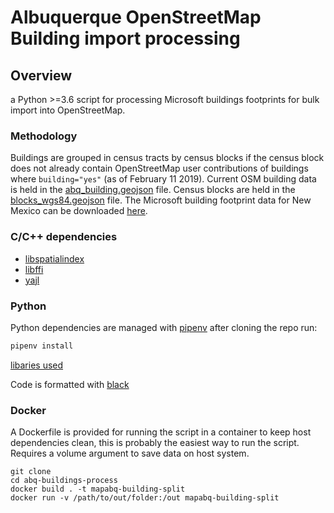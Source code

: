 # Albuquerque OpenStreetMap Building import processing

## Overview

a Python >=3.6 script for processing Microsoft buildings footprints for bulk import into OpenStreetMap. 

### Methodology

Buildings are grouped in census tracts by census blocks if the census block does not already contain OpenStreetMap user contributions of buildings where ``` building="yes" ``` (as of February 11 2019). Current OSM building data is held in the [abq_building.geojson](./data/abq_building.geojson) file. Census blocks are held in the [blocks_wgs84.geojson](./data/blocks_wgs84.geojson) file. The Microsoft building footprint data for New Mexico can be downloaded [here](https://usbuildingdata.blob.core.windows.net/usbuildings-v1-1/NewMexico.zip). 


### C/C++ dependencies

* [libspatialindex](http://libspatialindex.github.io/)
* [libffi](https://github.com/libffi/libffi)
* [yajl](https://github.com/lloyd/yajl)

### Python

Python dependencies are managed with [pipenv](https://pipenv.readthedocs.io/en/latest/) after cloning the repo run:
```py
pipenv install
```

[libaries used](./Pipfile)

Code is formatted with [black](https://github.com/ambv/black)

### Docker  
A Dockerfile is provided for running the script in a container to keep host dependencies clean, this is probably the easiest way to run the script. Requires a volume argument to save data on host system.
```
git clone 
cd abq-buildings-process
docker build . -t mapabq-building-split
docker run -v /path/to/out/folder:/out mapabq-building-split
```

